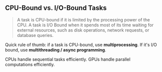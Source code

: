 ## CPU-Bound vs. I/O-Bound Tasks 

> A task is CPU-bound if it is limited by the processing power of the CPU. 
> A task is I/O Bound when it spends most of its time waiting for external resources, 
such as disk operations, network requests, or database queries. 

Quick rule of thumb: if a task is CPU-bound, use **multiprocessing**. If it's I/O bound, use **multithreading / async programming**. 

CPUs handle sequential tasks efficiently. GPUs handle parallel computations efficiently. 